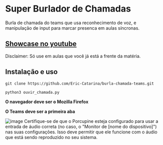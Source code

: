 # Super Burlador de Chamadas
Burla de chamada do teams que usa reconhecimento de voz, e manipulação de input para marcar presenca em aulas síncronas.

## [Showcase no youtube](https://youtu.be/Ceo-pmHg8Zc)

Disclaimer: Só use em aulas que você já está a frente da matéria.

## Instalação e uso
```git clone https://github.com/Eric-Catarina/burla-chamada-teams.git```

```python3 ouvir_chamada.py```

**O navegador deve ser o Mozilla Firefox**

**O Teams deve ser a primeira aba**

![image](https://github.com/Eric-Catarina/burla-chamada-teams/assets/102993694/5769499b-8a2a-4969-8a8f-52414bc45cdf)
Certifique-se de que o Porcupine esteja configurado para usar a entrada de áudio correta (no caso, o "Monitor de [nome do dispositivo]") nas suas configurações. Isso deve permitir que ele funcione com o áudio que está sendo reproduzido no seu sistema.

